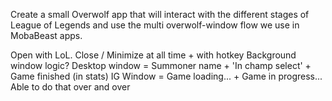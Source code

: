 Create a small Overwolf app that will interact with the different stages of League of Legends and use the multi overwolf-window flow we use in MobaBeast apps.

Open with LoL. Close / Minimize at all time + with hotkey
Background window logic?
Desktop window = Summoner name + 'In champ select' + Game finished (in stats)
IG Window = Game loading... + Game in progress...
Able to do that over and over 